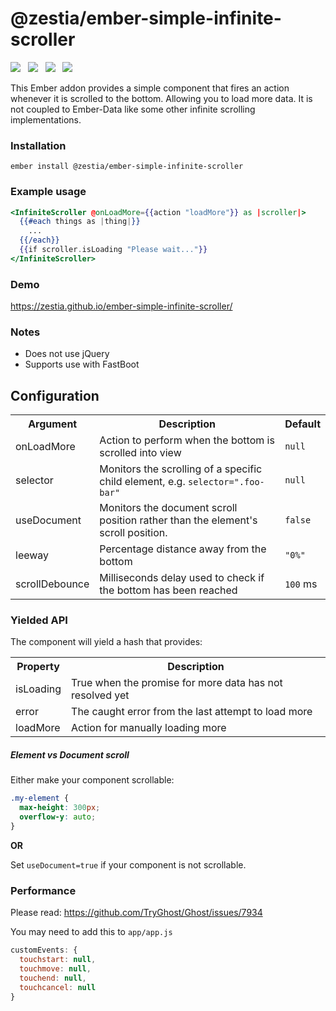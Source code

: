 # @zestia/ember-simple-infinite-scroller

<a href="http://emberobserver.com/addons/ember-simple-infinite-scroller"><img src="http://emberobserver.com/badges/ember-simple-infinite-scroller.svg"></a> &nbsp; <a href="https://david-dm.org/zestia/ember-simple-infinite-scroller#badge-embed"><img src="https://david-dm.org/zestia/ember-simple-infinite-scroller.svg"></a> &nbsp; <a href="https://david-dm.org/zestia/ember-simple-infinite-scroller#dev-badge-embed"><img src="https://david-dm.org/zestia/ember-simple-infinite-scroller/dev-status.svg"></a> &nbsp; <a href="http://travis-ci.org/zestia/ember-simple-infinite-scroller"><img src="https://travis-ci.org/zestia/ember-simple-infinite-scroller.svg?branch=master"></a>

This Ember addon provides a simple component that fires an action whenever it is scrolled to the bottom.
Allowing you to load more data. It is not coupled to Ember-Data like some other infinite scrolling implementations.

### Installation
```
ember install @zestia/ember-simple-infinite-scroller
```

### Example usage

```handlebars
<InfiniteScroller @onLoadMore={{action "loadMore"}} as |scroller|>
  {{#each things as |thing|}}
    ...
  {{/each}}
  {{if scroller.isLoading "Please wait..."}}
</InfiniteScroller>
```

### Demo

<a href="https://zestia.github.io/ember-simple-infinite-scroller/#/example-1">
  https://zestia.github.io/ember-simple-infinite-scroller/
</a>

### Notes

* Does not use jQuery
* Supports use with FastBoot

## Configuration

<table>
  <tr>
    <th>Argument</th>
    <th>Description</th>
    <th>Default</th>
  </tr>
  <tr>
    <td>onLoadMore</td>
    <td>Action to perform when the bottom is scrolled into view</td>
    <td><code>null</code></td>
  </tr>
  <tr>
    <td>selector</td>
    <td>Monitors the scrolling of a specific child element, e.g. <code>selector=".foo-bar"</code></td>
    <td><code>null</code></td>
  </tr>
  <tr>
    <td>useDocument</td>
    <td>Monitors the document scroll position rather than the element's scroll position.</td>
    <td><code>false</code></td>
  </tr>
  <tr>
    <td>leeway</td>
    <td>Percentage distance away from the bottom</td>
    <td><code>"0%"</code></td>
  </tr>
  <tr>
    <td>scrollDebounce</td>
    <td>Milliseconds delay used to check if the bottom has been reached</td>
    <td><code>100</code> ms</td>
  </tr>
</table>

### Yielded API

The component will yield a hash that provides:

<table>
  <tr>
    <th>Property</th>
    <th>Description</th>
  </tr>
  <tr>
    <td>isLoading</td>
    <td>True when the promise for more data has not resolved yet</td>
  </tr>
  <tr>
    <td>error</td>
    <td>The caught error from the last attempt to load more</td>
  </tr>
  <tr>
    <td>loadMore</td>
    <td>Action for manually loading more</td>
  </tr>
</table>

##### Element vs Document scroll

Either make your component scrollable:

```css
.my-element {
  max-height: 300px;
  overflow-y: auto;
}
```

**OR**

Set `useDocument=true` if your component is not scrollable.

### Performance

Please read: https://github.com/TryGhost/Ghost/issues/7934

You may need to add this to `app/app.js`

```javascript
customEvents: {
  touchstart: null,
  touchmove: null,
  touchend: null,
  touchcancel: null
}
```
